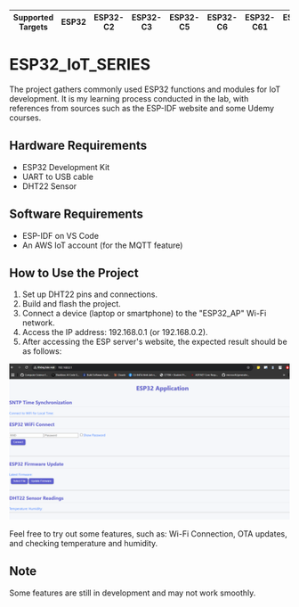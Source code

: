 | Supported Targets | ESP32 | ESP32-C2 | ESP32-C3 | ESP32-C5 | ESP32-C6 | ESP32-C61 | ESP32-H2 | ESP32-P4 | ESP32-S2 | ESP32-S3 | Linux |
| ----------------- | ----- | -------- | -------- | -------- | -------- | --------- | -------- | -------- | -------- | -------- | ----- |

# ESP32_IoT_SERIES

The project gathers commonly used ESP32 functions and modules for IoT development. It is my learning process conducted in the lab, with references from sources such as the ESP-IDF website and some Udemy courses.

## Hardware Requirements

- ESP32 Development Kit  
- UART to USB cable  
- DHT22 Sensor  

## Software Requirements
- ESP-IDF on VS Code  
- An AWS IoT account (for the MQTT feature)

## How to Use the Project

1. Set up DHT22 pins and connections.  
2. Build and flash the project.  
3. Connect a device (laptop or smartphone) to the "ESP32_AP" Wi-Fi network.  
4. Access the IP address: 192.168.0.1 (or 192.168.0.2).  
5. After accessing the ESP server's website, the expected result should be as follows:  

![Alt text](esp32App.png)

Feel free to try out some features, such as: Wi-Fi Connection, OTA updates, and checking temperature and humidity.  

## Note

Some features are still in development and may not work smoothly. 
